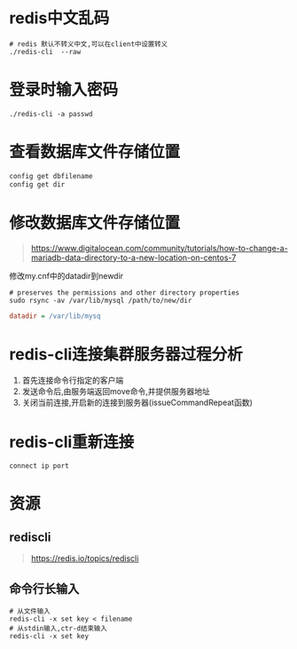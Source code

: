 # redis中文乱码
```shell
# redis 默认不转义中文,可以在client中设置转义
./redis-cli  --raw
```

# 登录时输入密码
```shell
./redis-cli -a passwd
```

# 查看数据库文件存储位置
```SQL
config get dbfilename
config get dir
```

# 修改数据库文件存储位置
> https://www.digitalocean.com/community/tutorials/how-to-change-a-mariadb-data-directory-to-a-new-location-on-centos-7

修改my.cnf中的datadir到newdir
```shell
# preserves the permissions and other directory properties
sudo rsync -av /var/lib/mysql /path/to/new/dir
```
```ini
datadir = /var/lib/mysq
```

# redis-cli连接集群服务器过程分析
1. 首先连接命令行指定的客户端
2. 发送命令后,由服务端返回move命令,并提供服务器地址
3. 关闭当前连接,开启新的连接到服务器(issueCommandRepeat函数)

# redis-cli重新连接
```shell
connect ip port
```

# 资源
## rediscli
> https://redis.io/topics/rediscli

## 命令行长输入
```shell
# 从文件输入
redis-cli -x set key < filename
# 从stdin输入,ctr-d结束输入
redis-cli -x set key
```